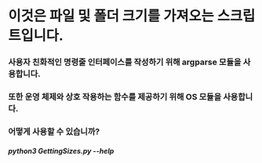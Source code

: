 # 이것은 파일 및 폴더 크기를 가져오는 스크립트입니다.

### 사용자 친화적인 명령줄 인터페이스를 작성하기 위해 argparse 모듈을 사용합니다.

### 또한 운영 체제와 상호 작용하는 함수를 제공하기 위해 OS 모듈을 사용합니다.

### 어떻게 사용할 수 있습니까?

##### python3 GettingSizes.py --help
